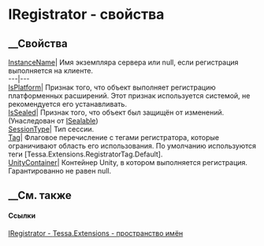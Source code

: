 # IRegistrator - свойства
##  __Свойства
[InstanceName](P_Tessa_Extensions_IRegistrator_InstanceName.htm)|  Имя
экземпляра сервера или null, если регистрация выполняется на клиенте.  
---|---  
[IsPlatform](P_Tessa_Extensions_IRegistrator_IsPlatform.htm)|  Признак того,
что объект выполняет регистрацию платформенных расширений. Этот признак
используется системой, не рекомендуется его устанавливать.  
[IsSealed](P_Tessa_Platform_ISealable_IsSealed.htm)| Признак того, что объект
был защищён от изменений.  
(Унаследован от [ISealable](T_Tessa_Platform_ISealable.htm))  
[SessionType](P_Tessa_Extensions_IRegistrator_SessionType.htm)| Тип сессии.  
[Tag](P_Tessa_Extensions_IRegistrator_Tag.htm)|  Флаговое перечисление с
тегами регистратора, которые ограничивают область его использования. По
умолчанию используются теги [Tessa.Extensions.RegistratorTag.Default].  
[UnityContainer](P_Tessa_Extensions_IRegistrator_UnityContainer.htm)|
Контейнер Unity, в котором выполняется регистрация. Гарантированно не равен
null.  
## __См. также
#### Ссылки
[IRegistrator - ](T_Tessa_Extensions_IRegistrator.htm)
[Tessa.Extensions - пространство имён](N_Tessa_Extensions.htm)
